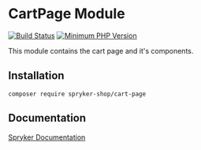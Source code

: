 # CartPage Module
[![Build Status](https://travis-ci.org/spryker-shop/cart-page.svg)](https://travis-ci.org/spryker-shop/cart-page)
[![Minimum PHP Version](https://img.shields.io/badge/php-%3E%3D%207.3-8892BF.svg)](https://php.net/)

This module contains the cart page and it's components.

## Installation

```
composer require spryker-shop/cart-page
```

## Documentation

[Spryker Documentation](https://academy.spryker.com)
